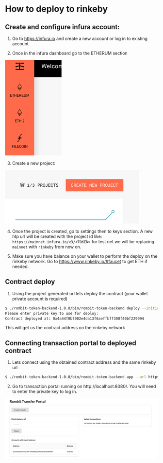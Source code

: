 # How to deploy to rinkeby

## Create and configure infura account:
1. Go to https://infura.io and create a new account or log in to existing account


2. Once in the infura dashboard go to the ETHERUM section

![dashboard](.images/infura-dashboard.png)

3. Create a new project:

![dashboard](.images/project.png)

4. Once the project is created, go to settings then to keys section. A new htp url will be created with the project id like: `https://mainnet.infura.io/v3/<TOKEN>` for test net we will be replacing `mainnet` with `rinkeby` from now on.

5. Make sure you have balance on your wallet to perform the deploy on the rinkeby network. Go to https://www.rinkeby.io/#faucet to get ETH if needed.

## Contract deploy

1. Using the project generated url lets deploy the contract (your wallet private account is required)
```sh
$ ./rombit-token-backend-1.0.0/bin/rombit-token-backend deploy --initial-supply 100000 --url https://rinkeby.infura.io/v3/<TOKEN>
Please enter private key to use for deploy:
Contract deployed at: 0x4a44f0b7002e4da13f6aeffbff300f40bf229994
``` 

This will get us the contract address on the rinkeby network

## Connecting transaction portal to deployed contract

1. Lets connect using the obtained contract address and the same rinkeby url  
```sh
$ ./rombit-token-backend-1.0.0/bin/rombit-token-backend app --url https://rinkeby.infura.io/v3/<TOKEN> --address 0x4a44f0b7002e4da13f6aeffbff300f40bf229994 --port 8080
```

2. Go to transaction portal running on http://localhost:8080/. You will need to enter the private key to log in.

![dashboard](.images/portal.png)
